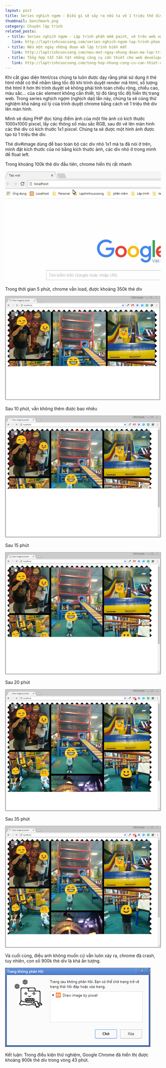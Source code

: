 ```yaml
---
layout: post
title: Series nghịch ngợm - Điều gì sẽ sảy ra nếu ta vẽ 1 triệu thẻ div lên màn hình
thumbnail: benchmark.png
category: Chuyện lập trình
related_posts:
 - title: Series nghịch ngợm - Lập trình phần mềm paint, vẽ trên web với html5 và javascript
   link: http://laptrinhcuocsong.com/series-nghich-ngom-lap-trinh-phan-mem-paint-ve-tren-web-html5-javascript.html
 - title: Nếu một ngày những đoạn mã lập trình biến mất
   link: http://laptrinhcuocsong.com/neu-mot-ngay-nhung-doan-ma-lap-trinh-bien-mat.html
 - title: Tổng hợp tất tần tật những công cụ cần thiết cho web developer
   link: http://laptrinhcuocsong.com/tong-hop-nhung-cong-cu-can-thiet-cho-web-developer.html
---
```


Khi cắt giao diện html/css chúng ta luôn được dạy rằng phải sử dụng ít thẻ html nhất có thể nhằm tăng tốc độ khi trình duyệt render mã html, số lượng thẻ html ít hơn thì trình duyệt sẽ không phải tính toán chiều rộng, chiều cao, màu sắc... của các element không cần thiết, từ đó tăng tốc độ hiển thị trang web. Trong series nghịch ngợm (nghịch dại) lần này, chúng ta sẽ cùng thử nghiệm khả năng xử lý của trình duyệt chrome bằng cách vẽ 1 triệu thẻ div lên màn hình.

Mình sẽ dùng PHP đọc từng điểm ảnh của một file ảnh có kích thước 1000x1000 pixcel, lấy các thông số màu sắc RGB, sau đó vẽ lên màn hình các thẻ div có kích thước 1x1 pixcel. Chúng ta sẽ được một hình ảnh được tạo từ 1 triệu thẻ div.


Thẻ div#image dùng để bao toàn bộ các div nhỏ 1x1 mà ta đã nói ở trên, mình đặt kích thước của nó bằng kích thước ảnh, các div nhỏ ở trong mình để float left.

Trong khoảng 100k thẻ div đầu tiên, chrome hiển thị rất nhanh

![thử nhiệm vẽ 1 triệu thẻ div](images/chrome-test-start.gif)

Trong thời gian 5 phút, chrome vẫn load, được khoảng 350k thẻ div

![thử nhiệm vẽ 1 triệu thẻ div](images/chrome-test-5.png)

Sau 10 phút, vẫn không thêm được bao nhiêu

![thử nhiệm vẽ 1 triệu thẻ div](images/chrome-test-10.png)

Sau 15 phút

![thử nhiệm vẽ 1 triệu thẻ div](images/chrome-test-15.png)

Sau 20 phút

![thử nhiệm vẽ 1 triệu thẻ div](images/chrome-test-20.png)

Sau 35 phút

![thử nhiệm vẽ 1 triệu thẻ div](images/chrome-test-35.png)

Và cuối cùng, điều anh không muốn cứ vẫn luôn xảy ra, chrome đã crash, tuy nhiên, con số 900k thẻ div là khá ấn tượng.

![thử nhiệm vẽ 1 triệu thẻ div](images/chrome-test-crash.png)

Kết luận: Trong điều kiện thử nghiệm, Google Chrome đã hiển thị được khoảng 900k thẻ div trong vòng 43 phút.
